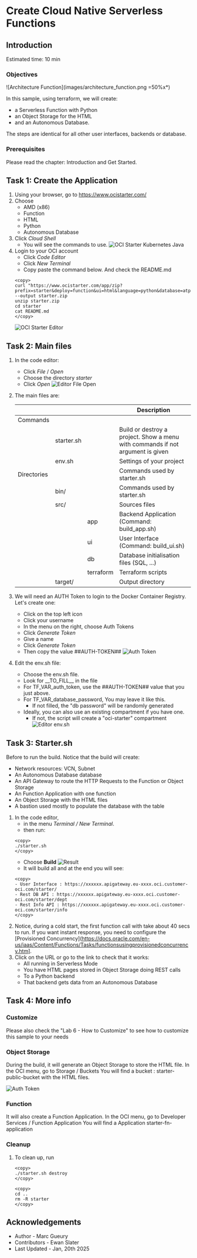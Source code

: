 
# Create Cloud Native Serverless Functions

## Introduction

Estimated time: 10 min

### Objectives

![Architecture Function](images/architecture_function.png =50%x*)

In this sample, using terraform, we will create: 
- a Serverless Function with Python
- an Object Storage for the HTML
- and an Autonomous Database. 

The steps are identical for all other user interfaces, backends or database.

### Prerequisites

Please read the chapter: Introduction and Get Started.

## Task 1: Create the Application

1. Using your browser, go to https://www.ocistarter.com/
2. Choose 
    - AMD (x86)
    - Function
    - HTML
    - Python
    - Autonomous Database
3. Click *Cloud Shell*
    - You will see the commands to use.
    ![OCI Starter Kubernetes Java](images/starter-function-python.png)
4. Login to your OCI account
    - Click *Code Editor*
    - Click *New Terminal*
    - Copy paste the command below. And check the README.md
    ```
    <copy>
    curl "https://www.ocistarter.com/app/zip?prefix=starter&deploy=function&ui=html&language=python&database=atp" --output starter.zip
    unzip starter.zip
    cd starter
    cat README.md
    </copy>
    ```
    ![OCI Starter Editor](images/starter-editor.png)

## Task 2: Main files

1. In the code editor:
    - Click *File* /  *Open*
    - Choose the directory *starter*
    - Click *Open*
    ![Editor File Open](images/starter-compute-dir.png)
2. The main files are:

   |             |            |           | Description |
   | ----------- | ---------- | --------- | ---|
   | Commands    |            |           |  |
   |             | starter.sh |           | Build or destroy a project. Show a menu with commands if not argument is given | 
   |             | env.sh     |           | Settings of your project | 
   | Directories |            |           | Commands used by starter.sh | 
   |             | bin/       |           | Commands used by starter.sh | 
   |             | src/       |           | Sources files | 
   |             |            | app       | Backend Application (Command: build_app.sh) | 
   |             |            | ui        | User Interface (Command: build_ui.sh) | 
   |             |            | db        | Database initialisation files (SQL, ...) | 
   |             |            | terraform | Terraform scripts  | 
   |             | target/    |           | Output directory  | 

3. We will need an AUTH Token to login to the Docker Container Registry. Let's create one:
    - Click on the top left icon
    - Click your username
    - In the menu on the right, choose Auth Tokens
    - Click *Generate Token*
    - Give a name 
    - Click *Generate Token*
    - Then copy the value ##AUTH-TOKEN##
    ![Auth Token](images/starter-auth-token.png)
4. Edit the env.sh file:
    - Choose the env.sh file.
    - Look for \_\_TO_FILL\_\_ in the file
    - For TF\_VAR\_auth\_token, use the ##AUTH-TOKEN## value that you just above. 
    - For TF\_VAR\_database\_password, You may leave it like this.
        - If not filled, the "db password" will be randomly generated
    - Ideally, you can also use an existing compartment if you have one. 
        - If not, the script will create a "oci-starter" compartment
    ![Editor env.sh](images/starter-function-env.png)

## Task 3: Starter.sh

Before to run the build. Notice that the build will create:
- Network resources: VCN, Subnet
- An Autonomous Database database
- An API Gateway to route the HTTP Requests to the Function or Object Storage
- An Function Application with one function
- An Object Storage with the HTML files
- A bastion used mostly to populate the database with the table

1. In the code editor, 
    - in the menu *Terminal / New Terminal*. 
    - then run:
    ```
    <copy>
    ./starter.sh
    </copy>
    ```
    - Choose **Build**
        ![Result](../compute/images/starter-starter-build.png)     
    - It will build all and at the end you will see:
    ```
    <copy>
    - User Interface : https://xxxxxx.apigateway.eu-xxxx.oci.customer-oci.com/starter/
    - Rest DB API : https://xxxxxx.apigateway.eu-xxxx.oci.customer-oci.com/starter/dept
    - Rest Info API : https://xxxxxx.apigateway.eu-xxxx.oci.customer-oci.com/starter/info
    </copy>
    ```
2. Notice, during a cold start, the first function call with take about 40 secs to run. If you want instant response, you need to configure the [Provisioned Concurrency](https://docs.oracle.com/en-us/iaas/Content/Functions/Tasks/functionsusingprovisionedconcurrency.htm].
3. Click on the URL or go to the link to check that it works:
    - All running in Serverless Mode 
    - You have HTML pages stored in Object Storage doing REST calls 
    - To a Python backend
    - That backend gets data from an Autonomous Database

## Task 4: More info

### Customize
Please also check the  "Lab 6 - How to Customize" to see how to customize this sample to your needs

### Object Storage
During the build, it will generate an Object Storage to store the HTML file.
In the OCI menu, go to Storage / Buckets
You will find a bucket : starter-public-bucket with the HTML files.

![Auth Token](images/starter-function-bucket.png)


### Function
It will also create a Function Application.
In the OCI menu, go to Developer Services / Function Application
You will find a Application starter-fn-application

### Cleanup

1. To clean up, run 
    ```
    <copy>
    ./starter.sh destroy
    </copy>
    ```

    ```
    <copy>
    cd ..
    rm -R starter
    </copy>
    ```

## Acknowledgements

* Author - Marc Gueury
* Contributors - Ewan Slater 
* Last Updated - Jan, 20th 2025

